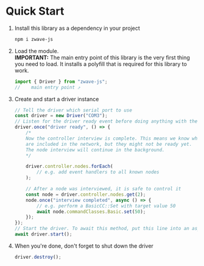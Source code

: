# Quick Start

1.  Install this library as a dependency in your project
    ```bash
    npm i zwave-js
    ```
2.  Load the module.  
    **IMPORTANT:** The main entry point of this library is the very first thing you need to load. It installs a polyfill that is required for this library to work.

    <!--prettier-ignore-->
    ```ts
    import { Driver } from "zwave-js";
    //    main entry point ⤴
    ```

3.  Create and start a driver instance

    <!--prettier-ignore-->
    ```ts
    // Tell the driver which serial port to use
    const driver = new Driver("COM3");
    // Listen for the driver ready event before doing anything with the driver
    driver.once("driver ready", () => {
        /*
        Now the controller interview is complete. This means we know which nodes
        are included in the network, but they might not be ready yet.
        The node interview will continue in the background.
        */

        driver.controller.nodes.forEach(
            // e.g. add event handlers to all known nodes
        );

        // After a node was interviewed, it is safe to control it
        const node = driver.controller.nodes.get(2);
        node.once("interview completed", async () => {
            // e.g. perform a BasicCC::Set with target value 50
            await node.commandClasses.Basic.set(50);
        });
    });
    // Start the driver. To await this method, put this line into an async method
    await driver.start();
    ```

4.  When you're done, don't forget to shut down the driver
    ```ts
    driver.destroy();
    ```
